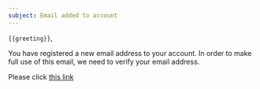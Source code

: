 ```yaml
---
subject: Email added to account
---
```


`{{greeting}}`,

You have registered a new email address to your account. In order to make full use of this email, we
need to verify your email address.

Please click [this link](/{{url}}) 
